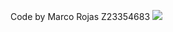 Code by Marco Rojas
Z23354683
![](https://github.com/cop4808-spring-2023-fullstack-web/hw5-nodejs-express-SoldierMedic/blob/main/images/screencapture-localhost-5678-api-docs-2023-02-26-23_51_50.png)
